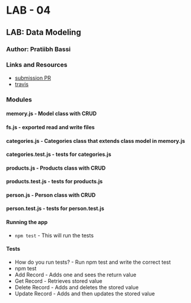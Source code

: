 # LAB - 04

## LAB: Data Modeling

### Author: Pratiibh Bassi

### Links and Resources
* [submission PR](https://github.com/pratiibh-401-advanced-javascript/lab-04/pull/2)
* [travis](https://www.travis-ci.com/pratiibh-401-advanced-javascript/lab-04)

### Modules
#### memory.js - Model class with CRUD
#### fs.js - exported read and write files
#### categories.js - Categories class that extends class model in memory.js
#### categories.test.js - tests for categories.js
#### products.js - Products class with CRUD
#### products.test.js - tests for products.js
#### person.js - Person class with CRUD
#### person.test.js - tests for person.test.js


#### Running the app
* `npm test` - This will run the tests
  
#### Tests
* How do you run tests? - Run npm test and write the correct test
* npm test
* Add Record - Adds one and sees the return value
* Get Record - Retrieves stored value
* Delete Record - Adds and deletes the stored value
* Update Record - Adds and then updates the stored value


